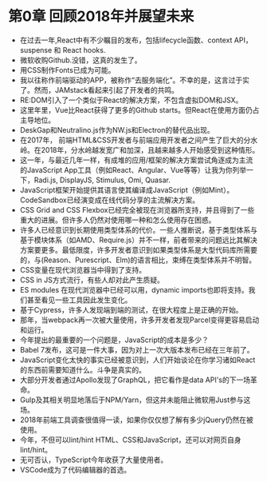 # 第0章 回顾2018年并展望未来

- 在过去一年,React中有不少瞩目的发布，包括lifecycle函数、context API，suspense 和 React hooks.
- 微软收购Github.没错，这真的发生了。
- 用CSS制作Fonts已成为可能。
- 我以往称作前端驱动的APP，被称作“去服务端化”。不幸的是，这言过于实了。然而，JAMstack看起来引起了开发者的共鸣。
- RE:DOM引入了一个类似于React的解决方案，不包含虚拟DOM和JSX。
- 这里年里，Vue比React获得了更多的Github starts。但React在使用方面仍占主导地位。
- DeskGap和Neutralino.js作为NW.js和Electron的替代品出现。
- 在2017年， 前端HTML&CSS开发者与前端应用开发者之间产生了巨大的分水岭。在2018年，分水岭越发宽广和加深，且越来越多人开始感受到这种情形。
- 这一年，与最近几年一样，有成堆的应用/框架的解决方案尝试角逐成为主流的JavaScript App工具（例如React、Angular、Vue等等）让我为你列举一下，Radi.js, DisplayJS, Stimulus, Omi, Quasar.
- JavaScript框架开始提供其语言使其编译成JavaScript（例如Mint）。CodeSandbox已经演变成在线代码分享的主流解决方案。
- CSS Grid and CSS Flexbox已经完全被现在浏览器所支持，并且得到了一些重大的进展。但许多人仍然对使用哪一种和怎么使用存在困惑。
- 许多人已经意识到长期使用类型体系的代价。一些人推断说，基于类型体系与基于模块体系（如AMD、Require.js）并不一样，前者带来的问题远比其解决方案要更多。最低限度，许多开发者意识到如果类型体系是大型代码库所需要的，与(Reason、Purescript、Elm)的语言相比，束缚在类型体系并不明智。
- CSS变量在现代浏览器当中得到了支持。
- CSS in JS方式流行，有些人却对此产生质疑。
- ES modules 在现代浏览器中已经可以用，dynamic imports也即将支持。我们甚至看见一些工具因此发生变化。
- 基于Cypress，许多人发现端到端的测试，在很大程度上是正确的开始。
- 那年，当webpack再一次被大量使用，许多开发者发现Parcel变得更容易启动和运行。
- 今年提出的最重要的一个问题是，JavaScript的成本是多少？
- Babel 7发布，这可是一件大事，因为对上一次大版本发布已经在三年前了。
- JavaScript变化太快的事实已经被意识到，人们开始谈论在你学习诸如React的东西前需要知道什么。斗争是真实的。
- 大部分开发者通过Apollo发现了GraphQL，把它看作是data API's的下一场革命。
- Gulp及其相关明显地落后于NPM/Yarn，但这并未能阻止微软用Just参与这场。
- 2018年前端工具调查很值得一读，如果你仅仅想了解有多少jQuery仍然在被使用。
- 今年，不但可以lint/hint HTML、CSS和JavaScript，还可以对网页自身lint/hint。
- 无可否认，TypeScript今年收获了大量使用者。
- VSCode成为了代码编辑器的首选。



